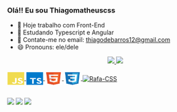 ### Olá!! Eu sou Thiagomatheuscss

- 🔭 Hoje trabalho com Front-End 
- 🌱 Estudando Typescript e Angular 
- 💬 Contate-me no email: thiagodebarros12@gmail.com 
- 😄 Pronouns: ele/dele

<div align="center">
 <a href="https://github.com/THIAGOMATHEUSCSS">
 <img height="180em" src="https://github-readme-stats.vercel.app/api?username=THIAGOMATHEUSCSS&show_icons=true&theme=dracula&include_all_commits=true&count_private=true"/>
 <img height="180em" src="https://github-readme-stats.vercel.app/api/top-langs/?username=THIAGOMATHEUSCSS&layout=compact&langs_count=7&theme=dracula"/>
</div>
  
  
  <div style="display: inline_block"><br>
  <img align="center" alt="Rafa-Js" height="30" width="40" src="https://raw.githubusercontent.com/devicons/devicon/master/icons/javascript/javascript-plain.svg">
  <img align="center" alt="Rafa-Ts" height="30" width="40" src="https://raw.githubusercontent.com/devicons/devicon/master/icons/typescript/typescript-plain.svg">
  <img align="center" alt="Rafa-HTML" height="30" width="40" src="https://raw.githubusercontent.com/devicons/devicon/master/icons/html5/html5-original.svg">
  <img align="center" alt="Rafa-CSS" height="30" width="40" src="https://raw.githubusercontent.com/devicons/devicon/master/icons/css3/css3-original.svg">         
  <img align="center" alt="Rafa-CSS" height="30" width="40" src="https://cdn.jsdelivr.net/gh/devicons/devicon/icons/angularjs/angularjs-original.svg">
  
  ##
    
  <div>
  <a href="https://www.instagram.com/thiagomatheusbc "target="_blank"><img src="https://img.shields.io/badge/-Instagram-%23E4405F?    style=for-the-badge&logo=instagram&logoColor=white" target="_blank"></a>
  <a href="https://discord.gg/y2hafYv" target="_blank"><img src="https://img.shields.io/badge/Discord-7289DA?style=for-the-badge&logo=discord&logoColor=white"        target="_blank"></a> 
  <a href = "https://www.linkedin.com/in/thiago-matheus-367a32228"><img src="https://img.shields.io/badge/-Gmail-%23333?style=for-the-badge&logo=gmail&logoColor=white"  target="_blank"></a>
 
    
    
    
